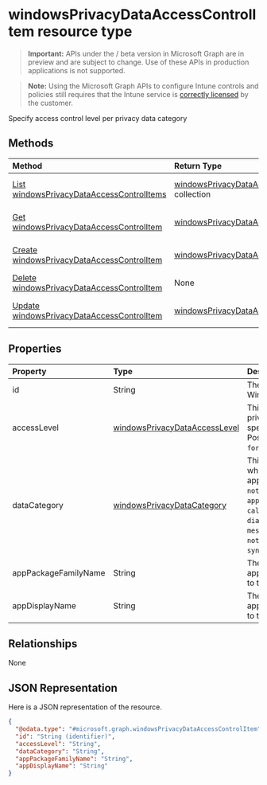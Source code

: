 ﻿# windowsPrivacyDataAccessControlItem resource type

> **Important:** APIs under the / beta version in Microsoft Graph are in preview and are subject to change. Use of these APIs in production applications is not supported.

> **Note:** Using the Microsoft Graph APIs to configure Intune controls and policies still requires that the Intune service is [correctly licensed](https://go.microsoft.com/fwlink/?linkid=839381) by the customer.

Specify access control level per privacy data category
## Methods
|Method|Return Type|Description|
|:---|:---|:---|
|[List windowsPrivacyDataAccessControlItems](../api/intune_deviceconfig_windowsprivacydataaccesscontrolitem_list.md)|[windowsPrivacyDataAccessControlItem](../resources/intune_deviceconfig_windowsprivacydataaccesscontrolitem.md) collection|List properties and relationships of the [windowsPrivacyDataAccessControlItem](../resources/intune_deviceconfig_windowsprivacydataaccesscontrolitem.md) objects.|
|[Get windowsPrivacyDataAccessControlItem](../api/intune_deviceconfig_windowsprivacydataaccesscontrolitem_get.md)|[windowsPrivacyDataAccessControlItem](../resources/intune_deviceconfig_windowsprivacydataaccesscontrolitem.md)|Read properties and relationships of the [windowsPrivacyDataAccessControlItem](../resources/intune_deviceconfig_windowsprivacydataaccesscontrolitem.md) object.|
|[Create windowsPrivacyDataAccessControlItem](../api/intune_deviceconfig_windowsprivacydataaccesscontrolitem_create.md)|[windowsPrivacyDataAccessControlItem](../resources/intune_deviceconfig_windowsprivacydataaccesscontrolitem.md)|Create a new [windowsPrivacyDataAccessControlItem](../resources/intune_deviceconfig_windowsprivacydataaccesscontrolitem.md) object.|
|[Delete windowsPrivacyDataAccessControlItem](../api/intune_deviceconfig_windowsprivacydataaccesscontrolitem_delete.md)|None|Deletes a [windowsPrivacyDataAccessControlItem](../resources/intune_deviceconfig_windowsprivacydataaccesscontrolitem.md).|
|[Update windowsPrivacyDataAccessControlItem](../api/intune_deviceconfig_windowsprivacydataaccesscontrolitem_update.md)|[windowsPrivacyDataAccessControlItem](../resources/intune_deviceconfig_windowsprivacydataaccesscontrolitem.md)|Update the properties of a [windowsPrivacyDataAccessControlItem](../resources/intune_deviceconfig_windowsprivacydataaccesscontrolitem.md) object.|

## Properties
|Property|Type|Description|
|:---|:---|:---|
|id|String|The key of WindowsPrivacyDataAccessControlItem.|
|accessLevel|[windowsPrivacyDataAccessLevel](../resources/intune_deviceconfig_windowsprivacydataaccesslevel.md)|This indicates an access level for the privacy data category to which the specified application will be given to. Possible values are: `notConfigured`, `forceAllow`, `forceDeny`, `userInControl`.|
|dataCategory|[windowsPrivacyDataCategory](../resources/intune_deviceconfig_windowsprivacydatacategory.md)|This indicates a privacy data category to which the specific access control will apply. Possible values are: `notConfigured`, `accountInfo`, `appsRunInBackground`, `calendar`, `callHistory`, `camera`, `contacts`, `diagnosticsInfo`, `email`, `location`, `messaging`, `microphone`, `motion`, `notifications`, `phone`, `radios`, `tasks`, `syncWithDevices`, `trustedDevices`.|
|appPackageFamilyName|String|The Package Family Name of a Windows app. When set, the access level applies to the specified application.|
|appDisplayName|String|The Package Family Name of a Windows app. When set, the access level applies to the specified application.|

## Relationships
None
## JSON Representation
Here is a JSON representation of the resource.
<!-- {
  "blockType": "resource",
  "keyProperty": "id",
  "@odata.type": "microsoft.graph.windowsPrivacyDataAccessControlItem"
}
-->
``` json
{
  "@odata.type": "#microsoft.graph.windowsPrivacyDataAccessControlItem",
  "id": "String (identifier)",
  "accessLevel": "String",
  "dataCategory": "String",
  "appPackageFamilyName": "String",
  "appDisplayName": "String"
}
```






